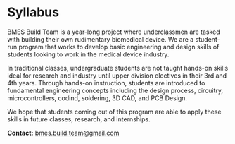 # Syllabus

BMES Build Team is a year-long project where underclassmen are tasked with building their own rudimentary biomedical device. We are a student-run program that works to develop basic engineering and design skills of students looking to work in the medical device industry.

In traditional classes, undergraduate students are not taught hands-on skills ideal for research and industry until upper division electives in their 3rd and 4th years.
Through hands-on instruction, students are introduced to fundamental engineering concepts including the design process, circuitry, microcontrollers, codind, soldering, 3D CAD, and PCB Design.

We hope that students coming out of this program are able to apply these skills in future classes, research, and internships.


**Contact:** [bmes.build.team@gmail.com](mailto:bmes.build.team@gmail.com)
